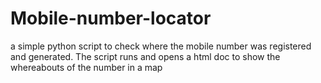 # Mobile-number-locator
a simple python script to check where the mobile number was registered and generated. The script runs and opens a html doc to show the whereabouts of the number in a map
